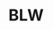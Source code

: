 ---
# This file is licensed under the MIT License (MIT) available on
# http://opensource.org/licenses/MIT.

id: blw
title: "BLW"
titleshort: "BLW"
compat: "mobile android"
level: 2
platform:
  - mobile:
    name: mobile
    os:
      - name: android
        text: "walletblw"
        link: "https://play.google.com/store/apps/details?id=com.lightning.walletapp"
        source: "https://github.com/btcontract/lnwallet"
        screenshot: "blw.png?1528322191"
        check:
          control: "checkgoodcontrolfull"
          validation: "checkpassvalidationspvp2p"
          transparency: "checkpasstransparencyopensource"
          environment: "checkpassenvironmentmobile"
          privacy: "checkpassprivacybasic"
          fees: "checkpassfeecontroldynamic"
        privacycheck:
          privacyaddressreuse: "checkpassprivacyaddressrotation"
          privacydisclosure: "checkfailprivacydisclosurespv"
          privacynetwork: "checkfailprivacynetworknosupporttor"
---